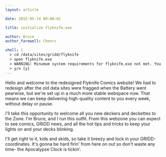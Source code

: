 ```yaml
---
layout: article

date: 2015-05-14 00:00:01

title: initialize flyknife.exe

author: Bruce
author_farewell: Cheers

shell: |
  > cd /data/sites/gridd/flyknife
  > open flyknife.exe
  > WARNING: Minumum system requirements for flyknife.exe not met. You may experience system instability. Continue?
  > y/n [y]
---
```


Hello and welcome to the redesigned Flyknife Comics website! We had to redesign after the old data sites were fragged when the Battery went pearwise, but we're set up in a much more stable webspace now. That means we can keep delivering high-quality content to you every week, without delay or pause.

I'll take this opportunity to welcome all you new deckers and deckettes to the Zone. I'm Bruce, and I run this outfit. From this webzone you can expect to see comics, GRIDD news, and all the hot tips and tricks to keep your lights on and your decks blinking.

I'll get right to it, kids and skids, so take it breezy and lock in your GRIDD-coordinates. It's gonna be hard firin' from here on out so don't waste any time- the Apocalypse Clock is tickin'.
